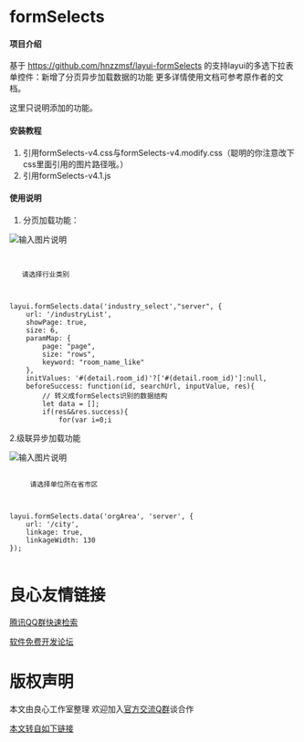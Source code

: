 # formSelects

#### 项目介绍
基于 https://github.com/hnzzmsf/layui-formSelects 的支持layui的多选下拉表单控件：新增了分页异步加载数据的功能
更多详情使用文档可参考原作者的文档。

这里只说明添加的功能。



#### 安装教程

1. 引用formSelects-v4.css与formSelects-v4.modify.css（聪明的你注意改下css里面引用的图片路径哦。）
2. 引用formSelects-v4.1.js

#### 使用说明

1. 分页加载功能：

![输入图片说明](https://images.gitee.com/uploads/images/2018/0807/142701_d96e11a7_432156.png "QQ截图20180807142634.png")

```

 
   请选择行业类别 
 
						    
 
layui.formSelects.data('industry_select',"server", {
    url: '/industryList',
    showPage: true,
    size: 6,
    paramMap: {
        page: "page",
        size: "rows",
        keyword: "room_name_like"
    },
    initValues: '#(detail.room_id)'?['#(detail.room_id)']:null,
    beforeSuccess: function(id, searchUrl, inputValue, res){
        // 转义成formSelects识别的数据结构
        let data = [];
        if(res&&res.success){
            for(var i=0;i 
```

2.级联异步加载功能

![输入图片说明](https://images.gitee.com/uploads/images/2018/0807/142733_677c24e7_432156.png "QQ截图20180807142558.png")



```
 
     请选择单位所在省市区 
 

 
layui.formSelects.data('orgArea', 'server', {
    url: '/city',
    linkage: true,
    linkageWidth: 130
});
 
```




 # 良心友情链接

[腾讯QQ群快速检索](http://u.720life.cn/s/8cf73f7c)

[软件免费开发论坛](http://u.720life.cn/s/bbb01dc0)

# 版权声明 

本文由良心工作室整理 欢迎加入[官方交流Q群](https://u.720life.cn/s/f2316816)谈合作

[本文转自如下链接](http://u.720life.cn/g/2e71d0f0a5c601172267ba20d3a43c6e3b47abb9c5bc1092cb4bac0e32af6c67419086ee7a2278649ea7e1dee5723cf20b3746a2f3a5f14835eb97ef7170a1aa)